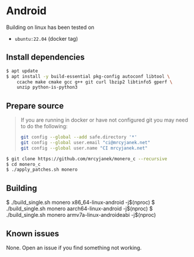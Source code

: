 # Android

Building on linux has been tested on
- `ubuntu:22.04` (docker tag)

## Install dependencies

```bash
$ apt update
$ apt install -y build-essential pkg-config autoconf libtool \
    ccache make cmake gcc g++ git curl lbzip2 libtinfo5 gperf \
    unzip python-is-python3
```

## Prepare source

> If you are running in docker or have not configured git you may need to do the following:
> ```bash
> git config --global --add safe.directory '*'
> git config --global user.email "ci@mrcyjanek.net"
> git config --global user.name "CI mrcyjanek.net"
> ```

```bash
$ git clone https://github.com/mrcyjanek/monero_c --recursive
$ cd monero_c
$ ./apply_patches.sh monero
```

## Building

<tabs>
<tab title="x86_64">
<code-block>
$ ./build_single.sh monero x86_64-linux-android -j$(nproc)
</code-block>
</tab>
<tab title="aarch64">
<code-block>
$ ./build_single.sh monero aarch64-linux-android -j$(nproc)
</code-block>
</tab>
<tab title="armv7a">
<code-block>
$ ./build_single.sh monero armv7a-linux-androideabi -j$(nproc)
</code-block>
</tab>
</tabs>

## Known issues

None. Open an issue if you find something not working.